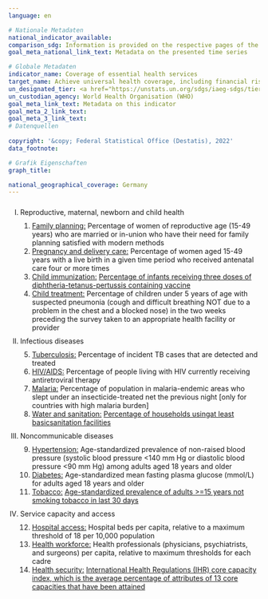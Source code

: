 ```yaml
---
language: en    

# Nationale Metadaten    
national_indicator_available:     
comparison_sdg: Information is provided on the respective pages of the SDG indicators.    
goal_meta_national_link_text: Metadata on the presented time series    

# Globale Metadaten    
indicator_name: Coverage of essential health services    
target_name: Achieve universal health coverage, including financial risk protection, access to quality essential health-care services and access to safe, effective, quality and affordable essential medicines and vaccines for all    
un_designated_tier: <a href="https://unstats.un.org/sdgs/iaeg-sdgs/tier-classification/" title="Click here for more information on the UN tier classification."  target="_blank">Tier I</a>    
un_custodian_agency: World Health Organisation (WHO)    
goal_meta_link_text: Metadata on this indicator    
goal_meta_2_link_text:     
goal_meta_3_link_text:         
# Datenquellen    
    
copyright: '&copy; Federal Statistical Office (Destatis), 2022'    
data_footnote:     

# Grafik Eigenschaften    
graph_title:     

national_geographical_coverage: Germany    
---
```



<ol type="I">
  <li style="padding-top: 10px;">Reproductive, maternal, newborn and child health
    <ol type="1" style="padding-top: 10px;">
      <li><u>Family planning:</u> Percentage of women of reproductive age (15-49 years) who are married or in-union who have their need for family planning satisfied with modern methods</li>
      <li><u>Pregnancy and delivery care:</u> Percentage of women aged 15-49 years with a live birth in a given time period who received antenatal care four or more times</li>
      <li><u>Child immunization:</u> <a href="http://sdg-indikatoren.de/en/3-b-1/">Percentage of infants receiving three doses of diphtheria-tetanus-pertussis containing vaccine </a></li>
      <li><u>Child treatment:</u> Percentage of children under 5 years of age with suspected pneumonia (cough and difficult breathing NOT due to a problem in the chest and a blocked nose) in the two weeks preceding the survey taken to an appropriate health facility or provider</li>
    </ol>
  </li>
  <li style="padding-top: 10px;">Infectious diseases
    <ol type="1" style="padding-top: 10px;" start="5">
      <li><u>Tuberculosis:</u> Percentage of incident TB cases that are detected and treated</li>
      <li><u>HIV/AIDS:</u> Percentage of people living with HIV currently receiving antiretroviral therapy</li>
      <li><u>Malaria:</u> Percentage of population in malaria-endemic areas who slept under an insecticide-treated net the previous night [only for countries with high malaria burden]</li>
      <li><u>Water and sanitation:</u> <a href="http://sdg-indikatoren.de/en/6-2-1/">Percentage of households usingat least basicsanitation facilities</a></li>
    </ol>
  </li>
  <li style="padding-top: 10px;">Noncommunicable diseases
    <ol type="1" style="padding-top: 10px;" start="9">
      <li><u>Hypertension:</u> Age-standardized prevalence of non-raised blood pressure (systolic blood pressure <140 mm Hg or diastolic blood pressure <90 mm Hg) among adults aged 18 years and older</li>
      <li><u>Diabetes:</u> Age-standardized mean fasting plasma glucose (mmol/L) for adults aged 18 years and older</li>
      <li><u>Tobacco:</u> <a href="http://sdg-indikatoren.de/en/3-a-1/">Age-standardized prevalence of adults >=15 years not smoking tobacco in last 30 days</a></li>
    </ol>
  </li>
  <li style="padding-top: 10px;">Service capacity and access
    <ol type="1" style="padding-top: 10px;"start="12">
      <li><u>Hospital access:</u>  Hospital beds per capita, relative to a maximum threshold of 18 per 10,000 population</li>
      <li><u>Health workforce:</u> Health professionals (physicians, psychiatrists, and surgeons) per capita, relative to maximum thresholds for each cadre</li>
      <li><u>Health security:</u> <a href="http://sdg-indikatoren.de/en/3-d-1/">International Health Regulations (IHR) core capacity index, which is the average percentage of attributes of 13 core capacities that have been attained</a></li>
    </ol>
  </li>
</ol>